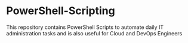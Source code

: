 # PowerShell-Scripting
This repository contains PowerShell Scripts to automate daily IT administration tasks and is also useful for Cloud and DevOps Engineers 
